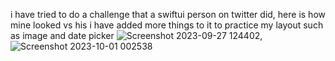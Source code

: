 i have tried to do a challenge that a swiftui person on twitter did, here is how mine looked vs his 
i have added more things to it to practice my layout such as image and date picker
![Screenshot 2023-09-27 124402](https://github.com/Amjadyabroudi128/demo/assets/61939508/6fc3f915-e0ff-4b8b-b080-7aa8dc851861), 
![Screenshot 2023-10-01 002538](https://github.com/Amjadyabroudi128/demo/assets/61939508/eaf475a7-7fe5-4e5d-8372-a12b11f150db)
